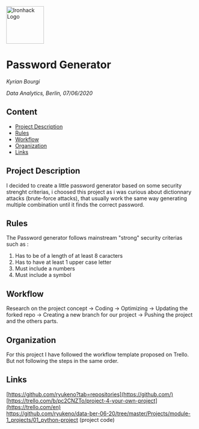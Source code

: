 <img src="https://bit.ly/2VnXWr2" alt="Ironhack Logo" width="100"/>

# Password Generator
*Kyrian Bourgi*

*Data Analytics, Berlin, 07/06/2020*

## Content
- [Project Description](#project-description)
- [Rules](#rules)
- [Workflow](#workflow)
- [Organization](#organization)
- [Links](#links)

## Project Description
I decided to create a little password generator based on some security strenght criterias, i choosed this project as i was curious about dictionnary attacks (brute-force attacks), that usually work the same way generating multiple combination until it finds the correct password. 

## Rules
The Password generator follows mainstream "strong" security criterias such as : 

1. Has to be of a length of at least 8 caracters
2. Has to have at least 1 upper case letter
3. Must include a numbers
4. Must include a symbol

## Workflow
Research on the project concept -> Coding -> Optimizing ->  Updating the forked repo -> Creating a new branch for our project -> Pushing the project and the others parts. 
## Organization
For this project I have followed the workflow template proposed on Trello. But not following the steps in the same order.

## Links
[https://github.com/ryukeno?tab=repositories](https://github.com/)   
[https://trello.com/b/pc2CNZTo/project-4-your-own-project](https://trello.com/en)  
https://github.com/ryukeno/data-ber-06-20/tree/master/Projects/module-1_projects/01_python-project (project code)
